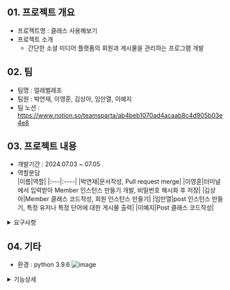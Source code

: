 ## 01. 프로젝트 개요
- 프로젝트명 : 클래스 사용해보기
- 프로젝트 소개
    - 간단한 소셜 미디어 플랫폼의 회원과 게시물을 관리하는 프로그램 개발
 
## 02. 팀
- 팀명 : 얼레벌레조
- 팀원 : 박연재, 이영훈, 김상아, 임만열, 이예지
- 팀 노션 : https://www.notion.so/teamsparta/ab4beb1070ad4acaab8c4d905b03e4e8

## 03. 프로젝트 내용
- 개발기간 : 2024.07.03 ~ 07.05
- 역할분담  
  |이름|역할|
  |:---|:----|
  |박연재|문서작성, Pull request merge|
  |이영훈|터미널에서 입력받아 Member 인스턴스 만들기 개발, 비밀번호 해시화 후 저장|
  |김상아|Member 클래스 코드작성, 회원 인스턴스 만들기|
  |임만열|post 인스턴스 만들기, 특정 유저나 특정 단어에 대한 게시물 출력|
  |이예지|Post 클래스 코드작성|
<details>
  <summary> 요구사항 </summary>
  <div markdown="1">
    <div>
      <p>&emsp; 1. Member 클래스 정의하기</p> 
      <p>&emsp; &emsp;a. 회원이름(name), 회원 아이디(username), 회원 비밀번호(password) 속성 포함</p>
      <p>&emsp; &emsp;b. 회원 정보를 print 해주는 display 메소드 포함</p>
      <p>&emsp;&emsp; &emsp;i. 회원의 이름과 아이디만 보여주소 비밀번호는 보여주면 안 됨</p>
    </div>
    <br>
    <div>
      <p>&emsp; 2. Post 클래스 정의하기 </p>
      <p>&emsp; &emsp;a. 게시물 제목(title), 게시물 내용(content), 작성자(author) 속성 포함 </p>
      <p> &emsp;&emsp;&emsp; i. 작성자(author)는 화원 아이디(username)가 저장되어야 함</p>
    </div>
    <div>
      <p>&emsp; 3. 회원 인스턴스를 세 개 이상 만들기</p>
      <p>&emsp;&emsp; a. members라는 빈 리스트에 append를 써서 저장</p>
      <p>&emsp;&emsp; b. members 리스트를 돌면서 회원들의 이름을 모두 프린트</p>
    </div>
    <div>
      <p>&emsp; 4. 각각의 회원이 게시글을 3개 이살 작성하는 코드를 만들기</p>
      <p>&emsp;&emsp; a. 만들어진 게시글의 인스턴스는 posts라는 빈 리스트에 append를 써서 저장</p>
      <p>&emsp;&emsp; b. for 문을 돌면서 유저가 장겅한 게시글의 제목을 모두 프린트</p>
      <p>&emsp;&emsp; c. for 문을 돌면서 '특정단어'가 content애 포함된 게시글의 제목을 모두 프린트</p>
    </div>
    <br>
    <details>
      <summary> 추가 요구사항 </summary>
      <div markdown="2">
          <p> &emsp; 1. input을 이용하여 Member 인스턴스 만드는 것을 사용자가 터미널에서 할 수 있개 해주세요</p>
          <p> &emsp; 2. post도 터미널에서 생성할 수 있게 해주세요</p>
          <p> &emsp; 3. hashlib 라이브러리를 써서 회원 비밀번호를 해시화하여 저장하게 해주세요</p>
      </div>
    </details>
  </div>
</details>

## 04. 기타
 - 환경 : python 3.9.6
![image](./sms_paltform_diagram.jpeg)
 <details>
  <summary> 기능상세 </summary>
  <div markdown="3">
    ![poster](./sms_paltform_diagram.jpeg)
  </div>
 </details>

